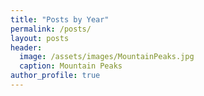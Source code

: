 ```yaml
---
title: "Posts by Year"
permalink: /posts/
layout: posts
header: 
  image: /assets/images/MountainPeaks.jpg
  caption: Mountain Peaks
author_profile: true
---
```

